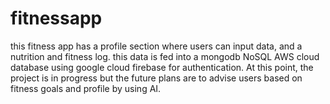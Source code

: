 # fitnessapp
this fitness app has a profile section where users can input data, and a nutrition and fitness log. this data is fed into a mongodb NoSQL AWS cloud database using google cloud firebase for authentication. At this point, the project is in progress but the future plans are to advise users based on fitness goals and profile by using AI.
